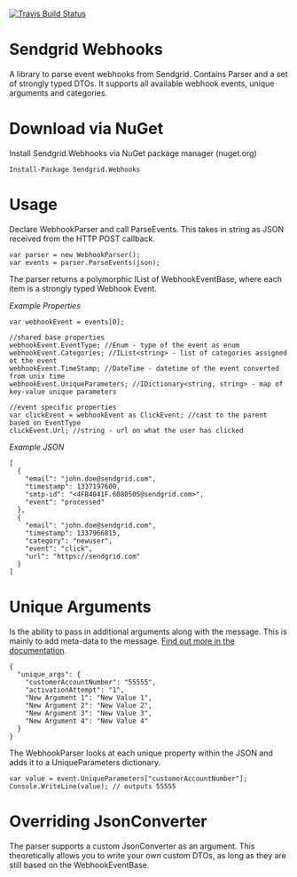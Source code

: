 [![Travis Build Status](https://travis-ci.org/mirajavora/sendgrid-webhooks.png)](https://travis-ci.org/mirajavora/sendgrid-webhooks)

# Sendgrid Webhooks
A library to parse event webhooks from Sendgrid. Contains Parser and a set of strongly typed DTOs. It supports all available webhook events, unique arguments and categories.

# Download via NuGet
Install Sendgrid.Webhooks via NuGet package manager (nuget.org)

	Install-Package Sendgrid.Webhooks

# Usage

Declare WebhookParser and call ParseEvents. This takes in string as JSON received from the HTTP POST callback.

	var parser = new WebhookParser();
	var events = parser.ParseEvents(json);

The parser returns a polymorphic IList of WebhookEventBase, where each item is a strongly typed Webhook Event.

*Example Properties*

	var webhookEvent = events[0];
	
	//shared base properties
	webhookEvent.EventType; //Enum - type of the event as enum
	webhookEvent.Categories; //IList<string> - list of categories assigned ot the event
	webhookEvent.TimeStamp; //DateTime - datetime of the event converted from unix time
	webhookEvent.UniqueParameters; //IDictionary<string, string> - map of key-value unique parameters
	
	//event specific properties
	var clickEvent = webhookEvent as ClickEvent; //cast to the parent based on EventType
	clickEvent.Url; //string - url on what the user has clicked

*Example JSON*

	[
	  {
	    "email": "john.doe@sendgrid.com",
	    "timestamp": 1337197600,
	    "smtp-id": "<4FB4041F.6080505@sendgrid.com>",
	    "event": "processed"
	  },
	  {
	    "email": "john.doe@sendgrid.com",
	    "timestamp": 1337966815,
	    "category": "newuser",
	    "event": "click",
	    "url": "https://sendgrid.com"
	  }
	]


# Unique Arguments

Is the ability to pass in additional arguments along with the message. This is mainly to add meta-data to the message. [Find out more in the documentation](https://sendgrid.com/docs/API_Reference/SMTP_API/unique_arguments.html).

	{
	  "unique_args": {
	    "customerAccountNumber": "55555",
	    "activationAttempt": "1",
	    "New Argument 1": "New Value 1",
	    "New Argument 2": "New Value 2",
	    "New Argument 3": "New Value 3",
	    "New Argument 4": "New Value 4"
	  }
	}

The WebhookParser looks at each unique property within the JSON and adds it to a UniqueParameters dictionary. 

	var value = event.UniqueParameters["customerAccountNumber"];
	Console.WriteLine(value); // outputs 55555

# Overriding JsonConverter
The parser supports a custom JsonConverter as an argument. This theoretically allows you to write your own custom DTOs, as long as they are still based on the WebhookEventBase.
